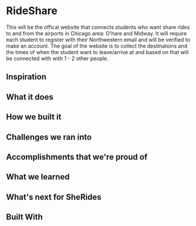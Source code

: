 # RideShare

This will be the offical website that connects students who want share rides to and from the airports in Chicago area: O'hare and Midway. It will require each student to register with their Northwestern email and will be verified to make an account. The goal of the website is to collect the destinatoins and the times of when the student want to leave/arrive at and based on that will be connected with with 1 - 2 other people.

## Inspiration

## What it does


## How we built it


## Challenges we ran into

## Accomplishments that we're proud of

##  What we learned


## What's next for SheRides


##  Built With